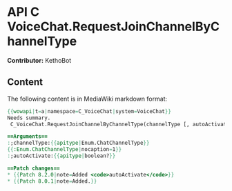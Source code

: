 # API C VoiceChat.RequestJoinChannelByChannelType

**Contributor:** KethoBot

## Content

The following content is in MediaWiki markdown format:

```mediawiki
{{wowapi|t=a|namespace=C_VoiceChat|system=VoiceChat}}
Needs summary.
 C_VoiceChat.RequestJoinChannelByChannelType(channelType [, autoActivate])

==Arguments==
:;channelType:{{apitype|Enum.ChatChannelType}}
{{:Enum.ChatChannelType|nocaption=1}}
:;autoActivate:{{apitype|boolean?}}

==Patch changes==
* {{Patch 8.2.0|note=Added <code>autoActivate</code>}}
* {{Patch 8.0.1|note=Added.}}
```